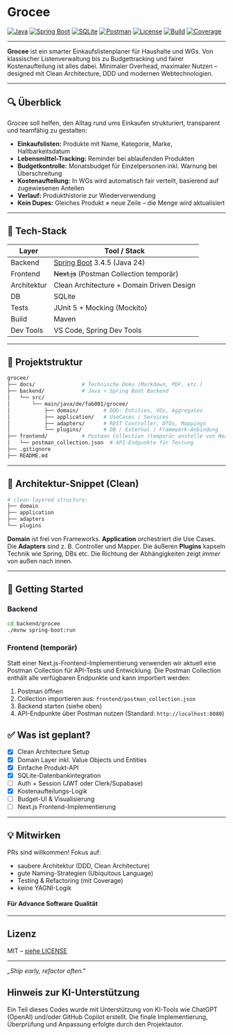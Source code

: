 # Grocee

[![Java](https://img.shields.io/badge/Backend-Java_24-blue.svg?style=flat&logo=java)](https://www.oracle.com/java/)
[![Spring Boot](https://img.shields.io/badge/Spring_Boot-3.4.5-green.svg?style=flat&logo=springboot)](https://spring.io/projects/spring-boot)
[![SQLite](https://img.shields.io/badge/Database-SQLite-lightblue.svg?style=flat&logo=sqlite)](https://www.sqlite.org/)
[![Postman](https://img.shields.io/badge/API_Testing-Postman-orange.svg?style=flat&logo=postman)](https://www.postman.com/)
[![License](https://img.shields.io/github/license/FabianDev001/grocee?style=flat)](LICENSE)
[![Build](https://img.shields.io/github/actions/workflow/status/FabianDev001/grocee/build.yml?branch=main)](../../actions)
[![Coverage](https://img.shields.io/badge/coverage-90%25-success)](#)

---

**Grocee** ist ein smarter Einkaufslistenplaner für Haushalte und WGs. Von klassischer Listenverwaltung bis zu Budgettracking und fairer Kostenaufteilung ist alles dabei. Minimaler Overhead, maximaler Nutzen – designed mit Clean Architecture, DDD und modernen Webtechnologien.

---

## 🔍 Überblick

Grocee soll helfen, den Alltag rund ums Einkaufen strukturiert, transparent und teamfähig zu gestalten:

- **Einkaufslisten:** Produkte mit Name, Kategorie, Marke, Haltbarkeitsdatum
- **Lebensmittel-Tracking:** Reminder bei ablaufenden Produkten
- **Budgetkontrolle:** Monatsbudget für Einzelpersonen inkl. Warnung bei Überschreitung
- **Kostenaufteilung:** In WGs wird automatisch fair verteilt, basierend auf zugewiesenen Anteilen
- **Verlauf:** Produkthistorie zur Wiederverwendung
- **Kein Dupes:** Gleiches Produkt ≠ neue Zeile – die Menge wird aktualisiert

---

## 🧩 Tech-Stack

| Layer      | Tool / Stack                  |
|------------|-------------------------------|
| Backend    | [Spring Boot](https://spring.io/) 3.4.5 (Java 24) |
| Frontend   | ~~Next.js~~ (Postman Collection temporär) |
| Architektur | Clean Architecture + Domain Driven Design |
| DB         | SQLite |
| Tests      | JUnit 5 + Mocking (Mockito)     |
| Build      | Maven |
| Dev Tools  | VS Code, Spring Dev Tools    |

---

## 📁 Projektstruktur

```bash
grocee/
├── docs/               # Technische Doku (Markdown, PDF, etc.)
├── backend/            # Java + Spring Boot Backend
│   └── src/
│       └── main/java/de/fab001/grocee/
│           ├── domain/        # DDD: Entities, VOs, Aggregates
│           ├── application/   # UseCases / Services
│           ├── adapters/      # REST Controller, DTOs, Mappings
│           └── plugins/       # DB / External / Framework-Anbindung
├── frontend/           # Postman Collection (temporär anstelle von Next.js)
│   └── postman_collection.json  # API-Endpunkte für Testung
├── .gitignore
├── README.md
```

---

## 🧠 Architektur-Snippet (Clean)

```bash
# clean-layered structure:
├── domain
├── application
├── adapters
└── plugins
```

**Domain** ist frei von Frameworks. **Application** orchestriert die Use Cases. Die **Adapters** sind z. B. Controller und Mapper. Die äußeren **Plugins** kapseln Technik wie Spring, DBs etc. Die Richtung der Abhängigkeiten zeigt _immer_ von außen nach innen.

---

## 🚀 Getting Started

### Backend
```bash
cd backend/grocee
./mvnw spring-boot:run
```

### Frontend (temporär)
Statt einer Next.js-Frontend-Implementierung verwenden wir aktuell eine Postman Collection für API-Tests und Entwicklung. Die Postman Collection enthält alle verfügbaren Endpunkte und kann importiert werden:

1. Postman öffnen
2. Collection importieren aus: `frontend/postman_collection.json`
3. Backend starten (siehe oben)
4. API-Endpunkte über Postman nutzen (Standard: `http://localhost:8080`)

## ✅ Was ist geplant?

- [x] Clean Architecture Setup
- [x] Domain Layer inkl. Value Objects und Entities
- [x] Einfache Produkt-API
- [x] SQLite-Datenbankintegration
- [ ] Auth + Session (JWT oder Clerk/Supabase)
- [x] Kostenaufteilungs-Logik
- [ ] Budget-UI & Visualisierung
- [ ] Next.js Frontend-Implementierung

---

## 💡 Mitwirken

PRs sind willkommen! Fokus auf:

- saubere Architektur (DDD, Clean Architecture)
- gute Naming-Strategien (Ubiquitous Language)
- Testing & Refactoring (mit Coverage)
- keine YAGNI-Logik

#### Für Advance Software Qualität
---

## Lizenz

MIT – [siehe LICENSE](./LICENSE)

---

_„Ship early, refactor often."_

## Hinweis zur KI-Unterstützung

Ein Teil dieses Codes wurde mit Unterstützung von KI-Tools wie ChatGPT (OpenAI) und/oder GitHub Copilot erstellt. Die finale Implementierung, Überprüfung und Anpassung erfolgte durch den Projektautor.

```
